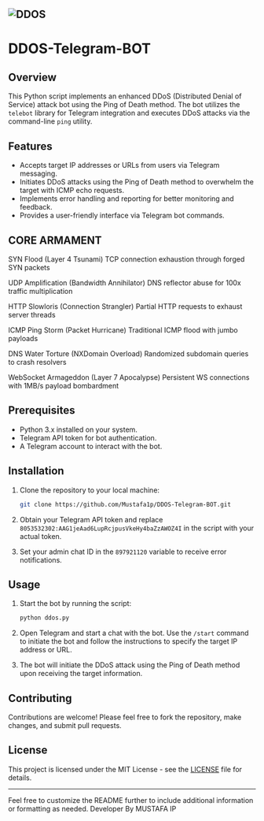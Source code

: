 ![DDOS](https://www.cloudflare.com/img/learning/ddos/what-is-a-ddos-botnet/ddos-botnet-attack-cropped.png)
---

# DDOS-Telegram-BOT

## Overview

This Python script implements an enhanced DDoS (Distributed Denial of Service) attack bot using the Ping of Death method. The bot utilizes the `telebot` library for Telegram integration and executes DDoS attacks via the command-line `ping` utility.

## Features

- Accepts target IP addresses or URLs from users via Telegram messaging.
- Initiates DDoS attacks using the Ping of Death method to overwhelm the target with ICMP echo requests.
- Implements error handling and reporting for better monitoring and feedback.
- Provides a user-friendly interface via Telegram bot commands.

## CORE ARMAMENT

SYN Flood (Layer 4 Tsunami)
TCP connection exhaustion through forged SYN packets

UDP Amplification (Bandwidth Annihilator)
DNS reflector abuse for 100x traffic multiplication

HTTP Slowloris (Connection Strangler)
Partial HTTP requests to exhaust server threads

ICMP Ping Storm (Packet Hurricane)
Traditional ICMP flood with jumbo payloads

DNS Water Torture (NXDomain Overload)
Randomized subdomain queries to crash resolvers

WebSocket Armageddon (Layer 7 Apocalypse)
Persistent WS connections with 1MB/s payload bombardment

## Prerequisites

- Python 3.x installed on your system.
- Telegram API token for bot authentication.
- A Telegram account to interact with the bot.

## Installation

1. Clone the repository to your local machine:

    ```bash
    git clone https://github.com/Mustafa1p/DDOS-Telegram-BOT.git
    ```

2. Obtain your Telegram API token and replace `8053532302:AAG1jeAad6LupRcjpusVkeHy4baZzAWOZ4I` in the script with your actual token.

3. Set your admin chat ID in the `897921120` variable to receive error notifications.

## Usage

1. Start the bot by running the script:

    ```bash
    python ddos.py
    ```

2. Open Telegram and start a chat with the bot. Use the `/start` command to initiate the bot and follow the instructions to specify the target IP address or URL.

3. The bot will initiate the DDoS attack using the Ping of Death method upon receiving the target information.

## Contributing

Contributions are welcome! Please feel free to fork the repository, make changes, and submit pull requests.

## License

This project is licensed under the MIT License - see the [LICENSE](LICENSE) file for details.

---

Feel free to customize the README further to include additional information or formatting as needed.
Developer By MUSTAFA IP 
